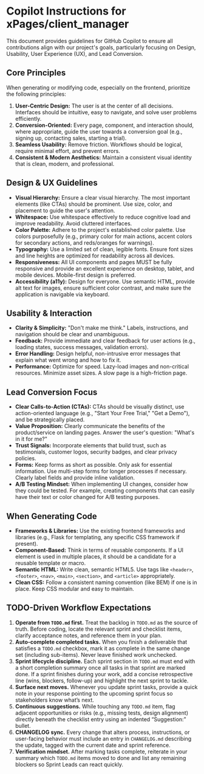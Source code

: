 # Copilot Instructions for xPages/client_manager

This document provides guidelines for GitHub Copilot to ensure all contributions align with our project's goals, particularly focusing on Design, Usability, User Experience (UX), and Lead Conversion.

## Core Principles

When generating or modifying code, especially on the frontend, prioritize the following principles:

1.  **User-Centric Design:** The user is at the center of all decisions. Interfaces should be intuitive, easy to navigate, and solve user problems efficiently.
2.  **Conversion-Oriented:** Every page, component, and interaction should, where appropriate, guide the user towards a conversion goal (e.g., signing up, contacting sales, starting a trial).
3.  **Seamless Usability:** Remove friction. Workflows should be logical, require minimal effort, and prevent errors.
4.  **Consistent & Modern Aesthetics:** Maintain a consistent visual identity that is clean, modern, and professional.

## Design & UX Guidelines

*   **Visual Hierarchy:** Ensure a clear visual hierarchy. The most important elements (like CTAs) should be prominent. Use size, color, and placement to guide the user's attention.
*   **Whitespace:** Use whitespace effectively to reduce cognitive load and improve readability. Avoid cluttered interfaces.
*   **Color Palette:** Adhere to the project's established color palette. Use colors purposefully (e.g., primary color for main actions, accent colors for secondary actions, and reds/oranges for warnings).
*   **Typography:** Use a limited set of clean, legible fonts. Ensure font sizes and line heights are optimized for readability across all devices.
*   **Responsiveness:** All UI components and pages MUST be fully responsive and provide an excellent experience on desktop, tablet, and mobile devices. Mobile-first design is preferred.
*   **Accessibility (a11y):** Design for everyone. Use semantic HTML, provide alt text for images, ensure sufficient color contrast, and make sure the application is navigable via keyboard.

## Usability & Interaction

*   **Clarity & Simplicity:** "Don't make me think." Labels, instructions, and navigation should be clear and unambiguous.
*   **Feedback:** Provide immediate and clear feedback for user actions (e.g., loading states, success messages, validation errors).
*   **Error Handling:** Design helpful, non-intrusive error messages that explain what went wrong and how to fix it.
*   **Performance:** Optimize for speed. Lazy-load images and non-critical resources. Minimize asset sizes. A slow page is a high-friction page.

## Lead Conversion Focus

*   **Clear Calls-to-Action (CTAs):** CTAs should be visually distinct, use action-oriented language (e.g., "Start Your Free Trial," "Get a Demo"), and be strategically placed.
*   **Value Proposition:** Clearly communicate the benefits of the product/service on landing pages. Answer the user's question: "What's in it for me?"
*   **Trust Signals:** Incorporate elements that build trust, such as testimonials, customer logos, security badges, and clear privacy policies.
*   **Forms:** Keep forms as short as possible. Only ask for essential information. Use multi-step forms for longer processes if necessary. Clearly label fields and provide inline validation.
*   **A/B Testing Mindset:** When implementing UI changes, consider how they could be tested. For example, creating components that can easily have their text or color changed for A/B testing purposes.

## When Generating Code

*   **Frameworks & Libraries:** Use the existing frontend frameworks and libraries (e.g., Flask for templating, any specific CSS framework if present).
*   **Component-Based:** Think in terms of reusable components. If a UI element is used in multiple places, it should be a candidate for a reusable template or macro.
*   **Semantic HTML:** Write clean, semantic HTML5. Use tags like `<header>`, `<footer>`, `<nav>`, `<main>`, `<section>`, and `<article>` appropriately.
*   **Clean CSS:** Follow a consistent naming convention (like BEM) if one is in place. Keep CSS modular and easy to maintain.

## TODO-Driven Workflow Expectations

1. **Operate from `TODO.md` first.** Treat the backlog in `TODO.md` as the source of truth. Before coding, locate the relevant sprint and checklist items, clarify acceptance notes, and reference them in your plan.
2. **Auto-complete completed tasks.** When you finish a deliverable that satisfies a `TODO.md` checkbox, mark it as complete in the same change set (including sub-items). Never leave finished work unchecked.
3. **Sprint lifecycle discipline.** Each sprint section in `TODO.md` must end with a short completion summary once all tasks in that sprint are marked done. If a sprint finishes during your work, add a concise retrospective line (wins, blockers, follow-up) and highlight the next sprint to tackle.
4. **Surface next moves.** Whenever you update sprint tasks, provide a quick note in your response pointing to the upcoming sprint focus so stakeholders know what’s next.
5. **Continuous suggestions.** While touching any `TODO.md` item, flag adjacent opportunities or risks (e.g., missing tests, design alignment) directly beneath the checklist entry using an indented “Suggestion:” bullet.
6. **CHANGELOG sync.** Every change that alters process, instructions, or user-facing behavior must include an entry in `CHANGELOG.md` describing the update, tagged with the current date and sprint reference.
7. **Verification mindset.** After marking tasks complete, reiterate in your summary which `TODO.md` items moved to done and list any remaining blockers so Sprint Leads can react quickly.
